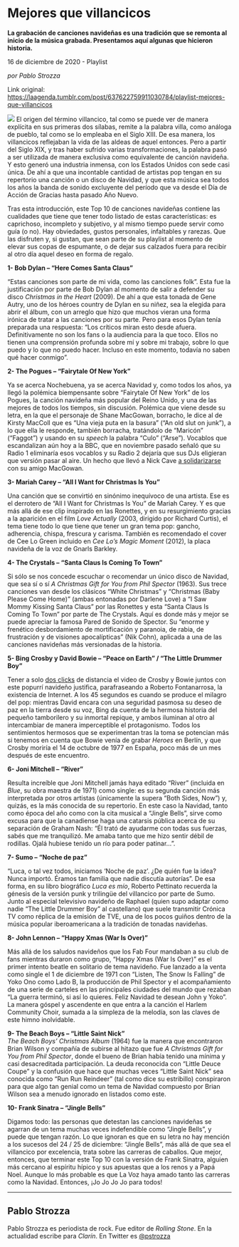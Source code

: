 # Mejores que villancicos

**La grabación de canciones navideñas es una tradición que se remonta al inicio de la música grabada. Presentamos aquí algunas que hicieron historia.**

16 de diciembre de 2020 - Playlist

_por Pablo Strozza_

Link original: https://laagenda.tumblr.com/post/637622759911030784/playlist-mejores-que-villancicos

![](https://64.media.tumblr.com/481588b5eb316bd43418f2027d6fde87/d69ea9d7c98fd846-ea/s500x750/b04b2c5536c8d74aebd183ab82ef90fbc4f3b22d.jpg)
El origen del término villancico, tal como se puede ver de manera explícita en sus primeras dos sílabas, remite a la palabra villa, como análoga de pueblo, tal como se lo empleaba en el Siglo XIII. De esa manera, los villancicos reflejaban la vida de las aldeas de aquel entonces. Pero a partir del Siglo XIX, y tras haber sufrido varias transformaciones, la palabra pasó a ser utilizada de manera exclusiva como equivalente de canción navideña. Y esto generó una industria inmensa, con los Estados Unidos con sede casi única. De ahí a que una incontable cantidad de artistas pop tengan en su repertorio una canción o un disco de Navidad, y que esta música sea todos los años la banda de sonido excluyente del período que va desde el Día de Acción de Gracias hasta pasado Año Nuevo. 

Tras esta introducción, este Top 10 de canciones navideñas contiene las cualidades que tiene que tener todo listado de estas características: es caprichoso, incompleto y subjetivo, y al mismo tiempo puede servir como guía (o no). Hay obviedades, gustos personales, infaltables y rarezas. Que las disfruten y, si gustan, que sean parte de su playlist al momento de elevar sus copas de espumante, o de dejar sus calzados fuera para recibir al otro día aquel deseo en forma de regalo.

**1- Bob Dylan – “Here Comes Santa Claus”**  

“Estas canciones son parte de mi vida, como las canciones folk”. Esta fue la justificación por parte de Bob Dylan al momento de salir a defender su disco *Christmas in the Heart* (2009). De ahí a que esta tonada de Gene Autry, uno de los héroes country de Dylan en su niñez, sea la elegida para abrir el álbum, con un arreglo que hizo que muchos vieran una forma irónica de tratar a las canciones por su parte. Pero para esos Dylan tenía preparada una respuesta: “Los críticos miran esto desde afuera. Definitivamente no son los fans o la audiencia para la que toco. Ellos no tienen una comprensión profunda sobre mí y sobre mi trabajo, sobre lo que puedo y lo que no puedo hacer. Incluso en este momento, todavía no saben qué hacer conmigo”.

**2- The Pogues – “Fairytale Of New York”**  

Ya se acerca Nochebuena, ya se acerca Navidad y, como todos los años, ya llegó la polémica biempensante sobre “Fairytale Of New York” de los Pogues, la canción navideña más popular del Reino Unido, y una de las mejores de todos los tiempos, sin discusión. Polémica que viene desde su letra, en la que el personaje de Shane MacGowan, borracho, le dice al de Kirsty MacColl que es “Una vieja puta en la basura” (“An old slut on junk”), a lo que ella le responde, también borracha, tratándolo de “Maricón” (“Faggot”) y usando en su *speech* la palabra “Culo” (“Arse”). Vocablos que escandalizan aún hoy a la BBC, que en noviembre pasado señaló que su Radio 1 eliminaría esos vocablos y su Radio 2 dejaría que sus DJs eligieran que versión pasar al aire. Un hecho que llevó a Nick Cave [a solidarizarse](https://www.theredhandfiles.com/censorship-fairytale-of-new-york/) con su amigo MacGowan. 

**3- Mariah Carey – “All I Want for Christmas Is You”**  
 
Una canción que se convirtió en sinónimo inequívoco de una artista. Ese es el derrotero de “All I Want for Christmas Is You” de Mariah Carey. Y es que más allá de ese clip inspirado en las Ronettes, y en su resurgimiento gracias a la aparición en el film *Love Actually* (2003, dirigido por Richard Curtis), el tema tiene todo lo que tiene que tener un gran tema pop: gancho, adherencia, chispa, frescura y carisma. También es recomendado el cover de Cee Lo Green incluido en *Cee Lo’s Magic Moment* (2012), la placa navideña de la voz de Gnarls Barkley.

**4- The Crystals – “Santa Claus Is Coming To Town”**  
 
Si sólo se nos concede escuchar o recomendar un único disco de Navidad, que sea sí o sí *A Christmas Gift for You from Phil Spector* (1963). Sus trece canciones van desde los clásicos “White Christmas” y “Christmas (Baby Please Come Home)” (ambas entonadas por Darlene Love) a “I Saw Mommy Kissing Santa Claus” por las Ronettes y esta “Santa Claus Is Coming To Town” por parte de The Crystals. Aquí es donde más y mejor se puede apreciar la famosa Pared de Sonido de Spector. Su “enorme y frenético desbordamiento de mortificación y paranoia, de rabia, de frustración y de visiones apocalípticas” (Nik Cohn), aplicada a una de las canciones navideñas más versionadas de la historia.

**5- Bing Crosby y David Bowie – “Peace on Earth” / “The Little Drummer Boy”**   

Tener a solo [dos clicks](https://www.youtube.com/watch?v=n9kfdEyV3RQ%20) de distancia el video de Crosby y Bowie juntos con este popurrí navideño justifica, parafraseando a Roberto Fontanarrosa, la existencia de Internet. A los 45 segundos es cuando se produce el milagro del pop: mientras David encara con una seguridad pasmosa su deseo de paz en la tierra desde su voz, Bing da cuenta de la hermosa historia del pequeño tamborilero y su inmortal repique, y ambos iluminan al otro al intercambiar de manera imperceptible el protagonismo. Todos los sentimientos hermosos que se experimentan tras la toma se potencian más si tenemos en cuenta que Bowie venía de grabar *Heroes* en Berlín, y que Crosby moriría el 14 de octubre de 1977 en España, poco más de un mes después de este encuentro. 

**6- Joni Mitchell – “River”**  

Resulta increíble que Joni Mitchell jamás haya editado “River” (incluida en *Blue*, su obra maestra de 1971) como single: es su segunda canción más interpretada por otros artistas (únicamente la supera “Both Sides, Now”) y, quizás, es la más conocida de su repertorio. En este caso la Navidad, tanto como época del año como con la cita musical a “Jingle Bells”, sirve como excusa para que la canadiense haga una catarsis pública acerca de su separación de Graham Nash: “Él trató de ayudarme con todas sus fuerzas, sabés que me tranquilizó. Me amaba tanto que me hizo sentir débil de rodillas. Ojalá hubiese tenido un río para poder patinar…”. 

**7- Sumo – “Noche de paz”**  

“Luca, o tal vez todos, iniciamos ‘Noche de paz’. ¿De quién fue la idea? Nunca importó. Éramos tan familia que nadie discutía autorías”. De esa forma, en su libro biográfico *Luca es mío*, Roberto Pettinato recuerda la génesis de la versión punk y trilingüe del villancico por parte de Sumo. Junto al especial televisivo navideño de Raphael (quien supo adaptar como nadie “The Little Drummer Boy” al castellano) que suele transmitir Crónica TV como réplica de la emisión de TVE, una de los pocos guiños dentro de la música popular iberoamericana a la tradición de tonadas navideñas.

**8- John Lennon – “Happy Xmas (War Is Over)”**  

Más allá de los saludos navideños que los Fab Four mandaban a su club de fans mientras duraron como grupo, “Happy Xmas (War Is Over)” es el primer intento beatle en solitario de tema navideño. Fue lanzado a la venta como single el 1 de diciembre de 1971 con “Listen, The Snow Is Falling” de Yoko Ono como Lado B, la producción de Phil Spector y el acompañamiento de una serie de carteles en las principales ciudades del mundo que rezaban “La guerra terminó, si así lo quieres. Feliz Navidad te desean John y Yoko”. La manera góspel y ascendente en que entra a la canción el Harlem Community Choir, sumada a la simpleza de la melodía, son las claves de este himno inolvidable.

**9- The Beach Boys – “Little Saint Nick”**  
*The Beach Boys’ Christmas Album* (1964) fue la manera que encontraron Brian Wilson y compañía de subirse al hitazo que fue *A Christmas Gift for You from Phil Spector*, donde el bueno de Brian había tenido una mínima y casi desacreditada participación. La deuda reconocida con “Little Deuce Coupe” y la confusión que hace que muchas veces “Little Saint Nick” sea conocida como “Run Run Reindeer” (tal como dice su estribillo) conspiraron para que algo tan genial como un tema de Navidad compuesto por Brian Wilson sea a menudo ignorado en listados como este. 

**10- Frank Sinatra – “Jingle Bells”**  

Digamos todo: las personas que detestan las canciones navideñas se agarran de un tema muchas veces indefendible como “Jingle Bells”, y puede que tengan razón. Lo que ignoran es que en su letra no hay mención a los sucesos del 24 / 25 de diciembre: “Jingle Bells”, más allá de que sea el villancico por excelencia, trata sobre las carreras de caballos. Que mejor, entonces, que terminar este Top 10 con la versión de Frank Sinatra, alguien más cercano al espíritu hípico y sus apuestas que a los renos y a Papá Noel. Aunque lo más probable es que La Voz haya amado tanto las carreras como la Navidad. Entonces, ¡Jo Jo Jo Jo para todos! 

  




---

Pablo Strozza
-------------

 Pablo Strozza es periodista de rock. Fue editor de *Rolling Stone*. En la actualidad escribe para *Clarín*. En Twitter es [@pstrozza](https://twitter.com/pstrozza) 

